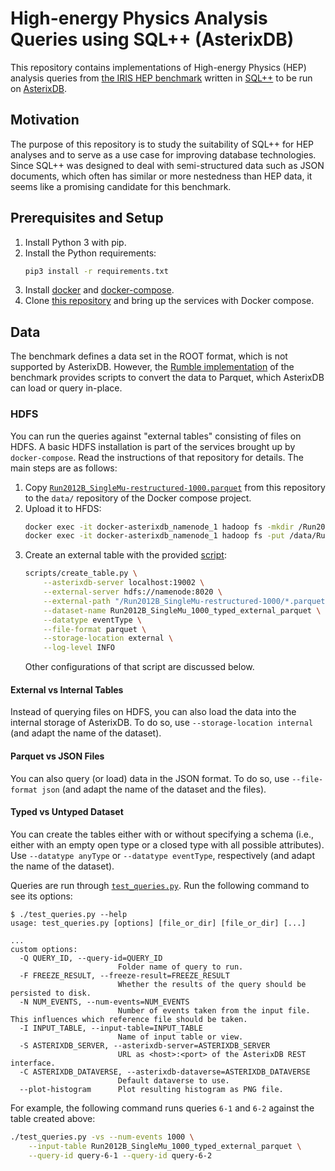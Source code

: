 # High-energy Physics Analysis Queries using SQL++ (AsterixDB)

This repository contains implementations of High-energy Physics (HEP) analysis queries from [the IRIS HEP benchmark](https://github.com/iris-hep/adl-benchmarks-index) written in [SQL++](https://asterixdb.apache.org/docs/0.9.6/sqlpp/manual.html) to be run on [AsterixDB](https://asterixdb.apache.org/).

## Motivation

The purpose of this repository is to study the suitability of SQL++ for HEP analyses and to serve as a use case for improving database technologies. Since SQL++ was designed to deal with semi-structured data such as JSON documents, which often has similar or more nestedness than HEP data, it seems like a promising candidate for this benchmark.

## Prerequisites and Setup

1. Install Python 3 with pip.
1. Install the Python requirements:
   ```bash
   pip3 install -r requirements.txt
   ```
1. Install [docker](https://docs.docker.com/get-docker/) and [docker-compose](https://docs.docker.com/compose/install/).
1. Clone [this repository](https://github.com/ingomueller-net/docker-asterixdb) and bring up the services with Docker compose.

## Data

The benchmark defines a data set in the ROOT format, which is not supported by AsterixDB. However, the [Rumble implementation](https://github.com/RumbleDB/hep-iris-benchmark-jsoniq) of the benchmark provides scripts to convert the data to Parquet, which AsterixDB can load or query in-place.

### HDFS

You can run the queries against "external tables" consisting of files on HDFS. A basic HDFS installation is part of the services brought up by `docker-compose`. Read the instructions of that repository for details. The main steps are as follows:

1. Copy [`Run2012B_SingleMu-restructured-1000.parquet`](/data/Run2012B_SingleMu-restructured-1000.parquet) from this repository to the `data/` repository of the Docker compose project.
1. Upload it to HFDS:
   ```bash
   docker exec -it docker-asterixdb_namenode_1 hadoop fs -mkdir /Run2012B_SingleMu-restructured-1000/
   docker exec -it docker-asterixdb_namenode_1 hadoop fs -put /data/Run2012B_SingleMu-restructured-1000.parquet /Run2012B_SingleMu-restructured-1000/
   ```
1. Create an external table with the provided [script](/scripts/create_table.py):
   ```bash
   scripts/create_table.py \
       --asterixdb-server localhost:19002 \
       --external-server hdfs://namenode:8020 \
       --external-path "/Run2012B_SingleMu-restructured-1000/*.parquet" \
       --dataset-name Run2012B_SingleMu_1000_typed_external_parquet \
       --datatype eventType \
       --file-format parquet \
       --storage-location external \
       --log-level INFO
   ```
   Other configurations of that script are discussed below.

#### External vs Internal Tables

Instead of querying files on HDFS, you can also load the data into the internal storage of AsterixDB. To do so, use `--storage-location internal` (and adapt the name of the dataset).

#### Parquet vs JSON Files

You can also query (or load) data in the JSON format. To do so, use `--file-format json` (and adapt the name of the dataset and the files).

#### Typed vs Untyped Dataset

You can create the tables either with or without specifying a schema (i.e., either with an empty open type or a closed type with all possible attributes). Use `--datatype anyType` or `--datatype eventType`, respectively (and adapt the name of the dataset).

Queries are run through [`test_queries.py`](/test_queries.py). Run the following command to see its options:

```
$ ./test_queries.py --help
usage: test_queries.py [options] [file_or_dir] [file_or_dir] [...]

...
custom options:
  -Q QUERY_ID, --query-id=QUERY_ID
                        Folder name of query to run.
  -F FREEZE_RESULT, --freeze-result=FREEZE_RESULT
                        Whether the results of the query should be persisted to disk.
  -N NUM_EVENTS, --num-events=NUM_EVENTS
                        Number of events taken from the input file. This influences which reference file should be taken.
  -I INPUT_TABLE, --input-table=INPUT_TABLE
                        Name of input table or view.
  -S ASTERIXDB_SERVER, --asterixdb-server=ASTERIXDB_SERVER
                        URL as <host>:<port> of the AsterixDB REST interface.
  -C ASTERIXDB_DATAVERSE, --asterixdb-dataverse=ASTERIXDB_DATAVERSE
                        Default dataverse to use.
  --plot-histogram      Plot resulting histogram as PNG file.
```

For example, the following command runs queries `6-1` and `6-2` against the table created above:

```bash
./test_queries.py -vs --num-events 1000 \
    --input-table Run2012B_SingleMu_1000_typed_external_parquet \
    --query-id query-6-1 --query-id query-6-2
```
